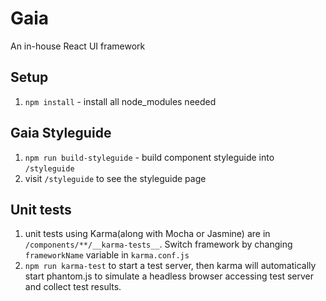 # Gaia

An in-house React UI framework

## Setup
1. `npm install` - install all node_modules needed

## Gaia Styleguide
1. `npm run build-styleguide` - build component styleguide into `/styleguide`
2. visit `/styleguide` to see the styleguide page

## Unit tests
1. unit tests using Karma(along with Mocha or Jasmine) are in `/components/**/__karma-tests__`. Switch framework by changing `frameworkName` variable in `karma.conf.js`
2. `npm run karma-test` to start a test server, then karma will automatically start phantom.js to simulate a headless browser accessing test server and collect test results.